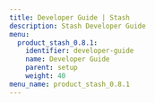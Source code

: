 ```yaml
---
title: Developer Guide | Stash
description: Stash Developer Guide
menu:
  product_stash_0.8.1:
    identifier: developer-guide
    name: Developer Guide
    parent: setup
    weight: 40
menu_name: product_stash_0.8.1
---
```


